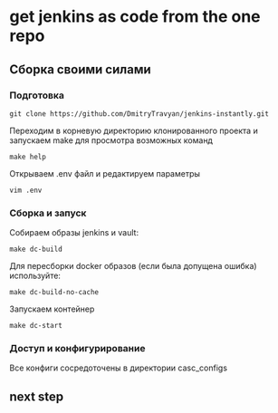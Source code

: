# get jenkins as code from the one repo 

## Сборка своими силами
### Подготовка
```shell script
git clone https://github.com/DmitryTravyan/jenkins-instantly.git
```

Переходим в корневую директорию клонированного проекта и запускаем make для просмотра возможных команд
```shell script
make help
```

Открываем .env файл и редактируем параметры
```shell script
vim .env
```

### Сборка и запуск
Собираем образы jenkins и vault:
```shell script
make dc-build
```

Для пересборки docker образов (если была допущена ошибка) используйте:
```shell script
make dc-build-no-cache
```


Запускаем контейнер
```shell script
make dc-start
```

### Доступ и конфигурирование

Все конфиги сосредоточены в директории casc_configs

## next step
